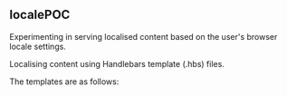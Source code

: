 ## localePOC
Experimenting in serving localised content based on the user's browser locale settings.

Localising content using Handlebars template (.hbs) files.

The templates are as follows:
   <script id="en" src="templates/en.hbs" type="text/x-handlebars-template"></script>
